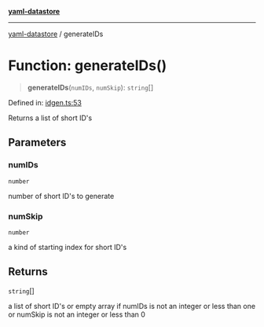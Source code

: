 [**yaml-datastore**](../README.md)

***

[yaml-datastore](../README.md) / generateIDs

# Function: generateIDs()

> **generateIDs**(`numIDs`, `numSkip`): `string`[]

Defined in: [idgen.ts:53](https://github.com/Mach30/yaml-datastore/blob/e93667533267af8c3a2a8791af6863d40515f3e6/src/idgen.ts#L53)

Returns a list of short ID's

## Parameters

### numIDs

`number`

number of short ID's to generate

### numSkip

`number`

a kind of starting index for short ID's

## Returns

`string`[]

a list of short ID's or empty array if numIDs is not an integer or less than one or numSkip is not an integer or less than 0
